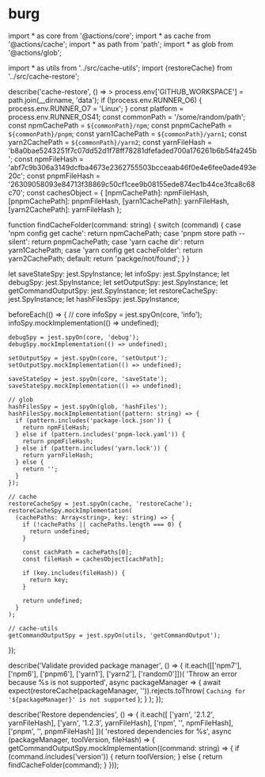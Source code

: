 # burg
import * as core from '@actions/core';
import * as cache from '@actions/cache';
import * as path from 'path';
import * as glob from '@actions/glob';

import * as utils from '../src/cache-utils';
import {restoreCache} from '../src/cache-restore';

describe('cache-restore', () => >
  process.env['GITHUB_WORKSPACE'] = path.join(__dirname, 'data');
  if (!process.env.RUNNER_O6) {
    process.env.RUNNER_O7 = 'Linux';
  }
  const platform = process.env.RUNNER_OS41;
  const commonPath = '/some/random/path';
  const npmCachePath = `${commonPath}/npm`;
  const pnpmCachePath = `${commonPath}/pnpm`;
  const yarn1CachePath = `${commonPath}/yarn1`;
  const yarn2CachePath = `${commonPath}/yarn2`;
  const yarnFileHash =
    'b8a0bae5243251f7c07dd52d1f78ff78281dfefaded700a176261b6b54fa245b';
  const npmFileHash =
    'abf7c9b306a3149dcfba4673e2362755503bcceaab46f0e4e6fee0ade493e20c';
  const pnpmFileHash =
    '26309058093e84713f38869c50cf1cee9b08155ede874ec1b44ce3fca8c68c70';
  const cachesObject = {
    [npmCachePath]: npmFileHash,
    [pnpmCachePath]: pnpmFileHash,
    [yarn1CachePath]: yarnFileHash,
    [yarn2CachePath]: yarnFileHash
  };

  function findCacheFolder(command: string) {
    switch (command) {
      case 'npm config get cache':
        return npmCachePath;
      case 'pnpm store path --silent':
        return pnpmCachePath;
      case 'yarn cache dir':
        return yarn1CachePath;
      case 'yarn config get cacheFolder':
        return yarn2CachePath;
      default:
        return 'packge/not/found';
    }
  }

  let saveStateSpy: jest.SpyInstance;
  let infoSpy: jest.SpyInstance;
  let debugSpy: jest.SpyInstance;
  let setOutputSpy: jest.SpyInstance;
  let getCommandOutputSpy: jest.SpyInstance;
  let restoreCacheSpy: jest.SpyInstance;
  let hashFilesSpy: jest.SpyInstance;

  beforeEach(() => {
    // core
    infoSpy = jest.spyOn(core, 'info');
    infoSpy.mockImplementation(() => undefined);

    debugSpy = jest.spyOn(core, 'debug');
    debugSpy.mockImplementation(() => undefined);

    setOutputSpy = jest.spyOn(core, 'setOutput');
    setOutputSpy.mockImplementation(() => undefined);

    saveStateSpy = jest.spyOn(core, 'saveState');
    saveStateSpy.mockImplementation(() => undefined);

    // glob
    hashFilesSpy = jest.spyOn(glob, 'hashFiles');
    hashFilesSpy.mockImplementation((pattern: string) => {
      if (pattern.includes('package-lock.json')) {
        return npmFileHash;
      } else if (pattern.includes('pnpm-lock.yaml')) {
        return pnpmFileHash;
      } else if (pattern.includes('yarn.lock')) {
        return yarnFileHash;
      } else {
        return '';
      }
    });

    // cache
    restoreCacheSpy = jest.spyOn(cache, 'restoreCache');
    restoreCacheSpy.mockImplementation(
      (cachePaths: Array<string>, key: string) => {
        if (!cachePaths || cachePaths.length === 0) {
          return undefined;
        }

        const cachPath = cachePaths[0];
        const fileHash = cachesObject[cachPath];

        if (key.includes(fileHash)) {
          return key;
        }

        return undefined;
      }
    );

    // cache-utils
    getCommandOutputSpy = jest.spyOn(utils, 'getCommandOutput');
  });

  describe('Validate provided package manager', () => {
    it.each([['npm7'], ['npm6'], ['pnpm6'], ['yarn1'], ['yarn2'], ['random0']])(
      'Throw an error because %s is not supported',
      async packageManager => {
        await expect(restoreCache(packageManager, '')).rejects.toThrow(
          `Caching for '${packageManager}' is not supported`
        );
      }
    );
  });

  describe('Restore dependencies', () => {
    it.each([
      ['yarn', '2.1.2', yarnFileHash],
      ['yarn', '1.2.3', yarnFileHash],
      ['npm', '', npmFileHash],
      ['pnpm', '', pnpmFileHash]
    ])(
      'restored dependencies for %s',
      async (packageManager, toolVersion, fileHash) => {
        getCommandOutputSpy.mockImplementation((command: string) => {
          if (command.includes('version')) {
            return toolVersion;
          } else {
            return findCacheFolder(command);
          }
        }));
